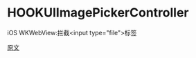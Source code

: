 # HOOKUIImagePickerController
iOS WKWebView:拦截&lt;input type="file">标签

[原文](https://www.jianshu.com/p/626f663e955b)
